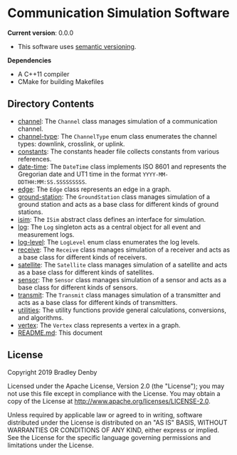 # Communication Simulation Software

**Current version**: 0.0.0

* This software uses [semantic versioning](http://semver.org).

**Dependencies**

* A C++11 compiler
* CMake for building Makefiles

## Directory Contents

* [channel](channel/README.md): The `Channel` class manages simulation of a
  communication channel.
* [channel-type](channel-type/README.md): The `ChannelType` enum class
  enumerates the channel types: downlink, crosslink, or uplink.
* [constants](constants/README.md): The constants header file collects constants
  from various references.
* [date-time](date-time/README.md): The `DateTime` class implements ISO 8601 and
  represents the Gregorian date and UT1 time in the format
  `YYYY-MM-DDTHH:MM:SS.SSSSSSSSS`.
* [edge](edge/README.md): The `Edge` class represents an edge in a graph.
* [ground-station](ground-station/README.md): The `GroundStation` class manages
  simulation of a ground station and acts as a base class for different kinds of
  ground stations.
* [isim](isim/README.md): The `ISim` abstract class defines an interface for
  simulation.
* [log](log/README.md): The `Log` singleton acts as a central object for all
  event and measurement logs.
* [log-level](log-level/README.md): The `LogLevel` enum class enumerates the log
  levels.
* [receive](receive/README.md): The `Receive` class manages simulation of a
  receiver and acts as a base class for different kinds of receivers.
* [satellite](satellite/README.md): The `Satellite` class manages simulation of
  a satellite and acts as a base class for different kinds of satellites.
* [sensor](sensor/README.md): The `Sensor` class manages simulation of a sensor
  and acts as a base class for different kinds of sensors.
* [transmit](transmit/README.md): The `Transmit` class manages simulation of a
  transmitter and acts as a base class for different kinds of transmitters.
* [utilities](utilities/README.md): The utility functions provide general
  calculations, conversions, and algorithms.
* [vertex](vertex/README.md): The `Vertex` class represents a vertex in a graph.
* [README.md](README.md): This document

## License

Copyright 2019 Bradley Denby

Licensed under the Apache License, Version 2.0 (the "License"); you may not use
this file except in compliance with the License. You may obtain a copy of the
License at <http://www.apache.org/licenses/LICENSE-2.0>.

Unless required by applicable law or agreed to in writing, software distributed
under the License is distributed on an "AS IS" BASIS, WITHOUT WARRANTIES OR
CONDITIONS OF ANY KIND, either express or implied. See the License for the
specific language governing permissions and limitations under the License.
